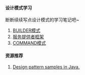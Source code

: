 #### 设计模式学习
  
断断续续写点设计模式的学习笔记吧~  
  
1. [BUILDER模式](./BUILDER模式.md)
2. [服务提供者框架](./服务提供者框架.md)
3. [COMMAND模式](./COMMAND模式.md)
  
  
#### 资源推荐
1. [Design pattern samples in Java.](https://github.com/iluwatar/java-design-patterns)